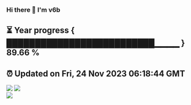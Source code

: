### Hi there 👋  I'm v6b  
⏳ Year progress { ██████████████████████████▁▁▁▁ } 89.66 %
---
⏰ Updated on Fri, 24 Nov 2023 06:18:44 GMT
---
![](https://github-readme-stats.vercel.app/api?username=v6b&bg_color=30,e96443,904e95&title_color=fff&text_color=fff&layout=compact)
![](https://github-readme-stats.vercel.app/api/top-langs/?username=v6b&layout=compact&bg_color=30,e96443,904e95&title_color=fff&text_color=fff)  
![](https://gcore.jsdelivr.net/gh/v6b/v6b@main/assets/github-contribution-grid-snake.svg)

